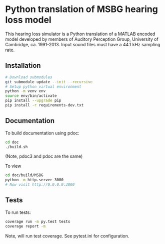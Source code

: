 # Python translation of MSBG hearing loss model

This hearing loss simulator is a Python translation of a MATLAB encoded model developed
by members of Auditory Perception Group, University of Cambridge, ca. 1991-2013.
Input sound files must have a 44.1 kHz sampling rate. 

## Installation

```bash
# Download submodules
git submodule update --init --recursive
# Setup python virtual environment
python -m venv env
source env/bin/activate
pip install --upgrade pip
pip install -r requirements-dev.txt
```

## Documentation

To build documentation using pdoc:

```bash
cd doc
./build.sh
```

(Note, pdoc3 and pdoc are the same)

To view

```bash
cd doc/build/MSBG
python -m http.server 3000
# Now visit http://0.0.0.0:3000
```

## Tests

To run tests:

```bash
coverage run -m py.test tests
coverage report -m
```

Note, will run test coverage. See pytest.ini for configuration.
